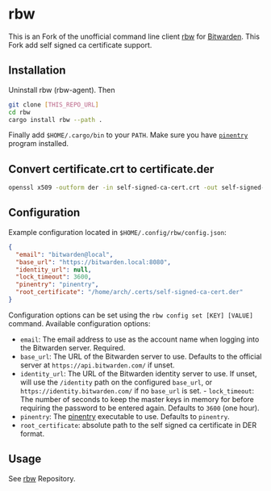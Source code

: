 # rbw

This is an Fork of the unofficial command line client [rbw](https://github.com/doy/rbw) for
[Bitwarden](https://bitwarden.com/). This Fork add self signed ca certificate support.

## Installation

Uninstall rbw (rbw-agent). Then

```bash
git clone [THIS_REPO_URL]
cd rbw
cargo install rbw --path .
```

Finally add `$HOME/.cargo/bin` to your `PATH`. Make sure you have [`pinentry`](https://www.gnupg.org/related_software/pinentry/index.en.html) program installed.

## Convert certificate.crt to certificate.der

```bash
openssl x509 -outform der -in self-signed-ca-cert.crt -out self-signed-ca-cert.der
```

## Configuration

Example configuration located in `$HOME/.config/rbw/config.json`:

```json
{
  "email": "bitwarden@local",
  "base_url": "https://bitwarden.local:8080",
  "identity_url": null,
  "lock_timeout": 3600,
  "pinentry": "pinentry",
  "root_certificate": "/home/arch/.certs/self-signed-ca-cert.der"
}
```

Configuration options can be set using the `rbw config set [KEY] [VALUE]` command. Available configuration options:

- `email`: The email address to use as the account name when logging into the Bitwarden server. Required.
- `base_url`: The URL of the Bitwarden server to use. Defaults to the official server at `https://api.bitwarden.com/` if unset.
- `identity_url`: The URL of the Bitwarden identity server to use. If unset, will use the `/identity` path on the configured `base_url`, or
  `https://identity.bitwarden.com/` if no `base_url` is set. - `lock_timeout`: The number of seconds to keep the master keys in memory for
  before requiring the password to be entered again. Defaults to `3600` (one hour).
- `pinentry`: The [pinentry](https://www.gnupg.org/related_software/pinentry/index.html)
  executable to use. Defaults to `pinentry`.
- `root_certificate`: absolute path to the self signed ca certificate in DER format.

## Usage

See [rbw](https://github.com/doy/rbw) Repository.
